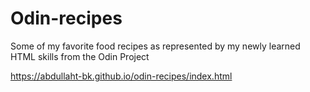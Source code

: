 # Odin-recipes

Some of my favorite food recipes as represented by my newly learned HTML skills from the Odin Project

https://abdullaht-bk.github.io/odin-recipes/index.html

